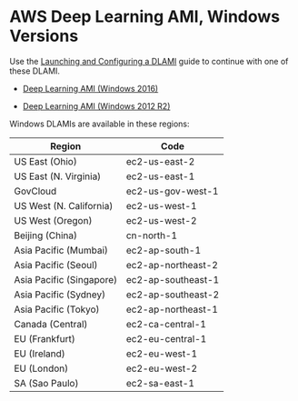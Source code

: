 # AWS Deep Learning AMI, Windows Versions<a name="win"></a>

Use the [Launching and Configuring a DLAMI](launch-config.md) guide to continue with one of these DLAMI\.

+ [Deep Learning AMI \(Windows 2016\)](https://aws.amazon.com/marketplace/pp/B077Y5DJ8H)

+ [Deep Learning AMI \(Windows 2012 R2\)](https://aws.amazon.com/marketplace/pp/B0785ML9TV)

Windows DLAMIs are available in these regions:


| Region | Code | 
| --- | --- | 
| US East \(Ohio\) | ec2\-us\-east\-2 | 
| US East \(N\. Virginia\) | ec2\-us\-east\-1 | 
| GovCloud | ec2\-us\-gov\-west\-1 | 
| US West \(N\. California\) | ec2\-us\-west\-1 | 
| US West \(Oregon\) | ec2\-us\-west\-2 | 
| Beijing \(China\) | cn\-north\-1 | 
| Asia Pacific \(Mumbai\) | ec2\-ap\-south\-1 | 
| Asia Pacific \(Seoul\) | ec2\-ap\-northeast\-2 | 
| Asia Pacific \(Singapore\) | ec2\-ap\-southeast\-1 | 
| Asia Pacific \(Sydney\) | ec2\-ap\-southeast\-2 | 
| Asia Pacific \(Tokyo\) | ec2\-ap\-northeast\-1 | 
| Canada \(Central\) | ec2\-ca\-central\-1 | 
| EU \(Frankfurt\) | ec2\-eu\-central\-1 | 
| EU \(Ireland\) | ec2\-eu\-west\-1 | 
| EU \(London\) | ec2\-eu\-west\-2 | 
| SA \(Sao Paulo\) | ec2\-sa\-east\-1 | 